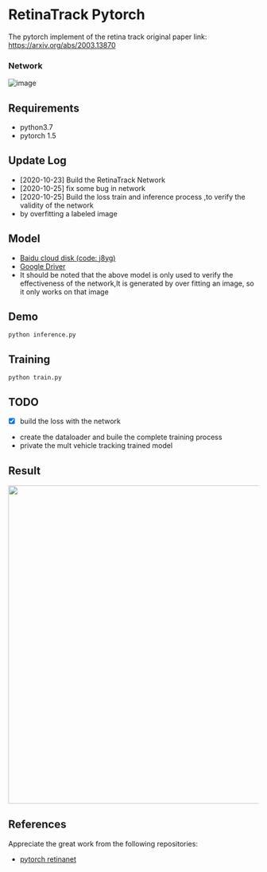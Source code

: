 ﻿# RetinaTrack Pytorch

The pytorch implement of the retina track  original paper link: <https://arxiv.org/abs/2003.13870>

### Network
![image](https://github.com/Hanson0910/RetinaTrack/tree/main/source/RetinaTrack.png)

## Requirements
- python3.7
- pytorch 1.5

## Update Log

- [2020-10-23] Build the RetinaTrack Network
- [2020-10-25] fix some bug in network
- [2020-10-25] Build the loss train and inference process ,to verify the validity of the network 
- by overfitting a labeled image

## Model
- [Baidu cloud disk (code: j8yg)](https://pan.baidu.com/s/1-nIc0UZh5Zl8IuSUPgmbJA)
- [Google Driver](https://drive.google.com/file/d/13p15qH4KhLDAmlj-S98Am4mxCzWscAUX/view?usp=sharing)
- It should be noted that the above model is only used to verify the effectiveness of the network,It is generated by over fitting an image, so it only works on that image

## Demo
    python inference.py

## Training
    python train.py

## TODO
- [x] build the loss with the network
- create the dataloader and buile the complete training process
- private the mult vehicle tracking trained model

## Result
<img src="https://github.com/Hanson0910/RetinaTrack/tree/main/source/result_img.jpg" width="640">

## References

Appreciate the great work from the following repositories:

- [pytorch retinanet](https://github.com/gm19900510/Pytorch_Retina_License_Plate)
